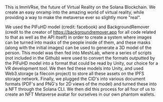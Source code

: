 This is ImmVRse, the future of Virtual Reality on the Solana Blockchain. We create an easy onramp into the amazing world of virtual reality, while providing a way to make the metaverse ever so slightly more "real".

We used the PIFuHD model (credit: facebook) and BackgroundRemover (credit to the creator of https://backgroundremover.app for all code related to that as well as the API itself) in order to create a system where images can be turned into masks of the people inside of them, and these masks (along with the initial images) can be used to generate a 3D model of the person. This model was then fed into MeshLab, where a series of scripts (not included in the Github) were used to convert the formats outputted by the PIFuHD model into a format that could be read by Unity, our choice for a VR development tool. We then fed these models into Unity, and used Web3.storage (a filecoin project) to store all these assets on the IPFS storage network. Finally, we plugged the CID's into various document formats (PDF's and PNG's for 2D views of the model) and turned these into a NFT through the Solana CLI. We then did this process for all four of us to create an NFT Metaverse avatar for ourselves in our own phantom wallets.
